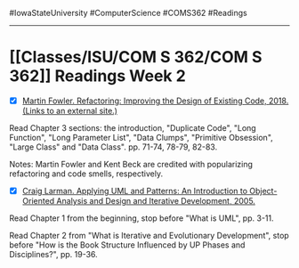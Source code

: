 #IowaStateUniversity
#ComputerScience 
#COMS362 
#Readings


---

# [[Classes/ISU/COM S 362/COM S 362]] Readings Week 2

- [x] [Martin Fowler. Refactoring: Improving the Design of Existing Code, 2018. (Links to an external site.)](https://iowa-primo.hosted.exlibrisgroup.com/primo-explore/fulldisplay?docid=TN_cdi_safari_books_9780134757681&context=PC&vid=01IASU&lang=en_US&search_scope=ComboPrimocentral&adaptor=primo_central_multiple_fe&tab=default_tab&query=any,contains,improving%20the%20design%20of%20existing%20code%20fowler&offset=0)

Read Chapter 3 sections: the introduction, "Duplicate Code", "Long Function", "Long Parameter List", "Data Clumps", "Primitive Obsession", "Large Class" and "Data Class". pp. 71-74, 78-79, 82-83.

Notes: Martin Fowler and Kent Beck are credited with popularizing refactoring and code smells, respectively.

- [x] [Craig Larman. Applying UML and Patterns: An Introduction to Object-Oriented Analysis and Design and Iterative Development, 2005.](https://iowa-primo.hosted.exlibrisgroup.com/primo-explore/fulldisplay?docid=01IASU_ALMA21220031060002756&context=L&vid=01IASU&lang=en_US&search_scope=ComboPrimocentral&adaptor=Local%20Search%20Engine&tab=default_tab&query=any,contains,applying%20uml%20and%20patterns&offset=0)

Read Chapter 1 from the beginning, stop before "What is UML", pp. 3-11.

Read Chapter 2 from "What is Iterative and Evolutionary Development", stop before "How is the Book Structure Influenced by UP Phases and Disciplines?", pp. 19-36.